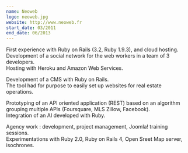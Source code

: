 ```yaml
---
name: Neoweb
logo: neoweb.jpg
website: http://www.neoweb.fr
start_date: 03/2011
end_date: 06/2013
---
```


First experience with Ruby on Rails (3.2, Ruby 1.9.3), and cloud hosting.  
Development of a social network for the web workers in a team of 3 developers.  
Hosting with Heroku and Amazon Web Services.

Development of a CMS with Ruby on Rails.  
The tool had for purpose to easily set up websites for real estate operations.

Prototyping of an API oriented application (REST) based on an algorithm grouping multiple APIs (Foursquare, MLS Zillow, Facebook).  
Integration of an AI developed with Ruby.

Agency work : development, project management, Joomla! training sessions.  
Experimentations with Ruby 2.0, Ruby on Rails 4, Open Sreet Map server, isochrones.

